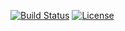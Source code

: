 

[![Build Status](https://travis-ci.com/enesusta/bean-validator.svg?branch=master)](https://travis-ci.com/enesusta/bean-validator)
[![License](https://img.shields.io/badge/license-MIT-blue.svg?colorB=blue)](https://github.com/enesusta/bean-validator/blob/master/LICENSE)
